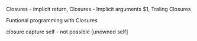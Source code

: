 
Closures - implicit return,
Closures - Implicit arguments $1,
Traling Closures

Funtional programming with Closures 

closure capture self - not possible
[unowned self]